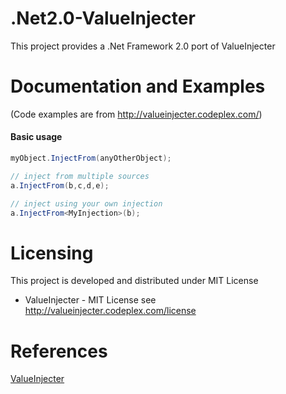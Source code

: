 .Net2.0-ValueInjecter
================

This project provides a .Net Framework 2.0 port of ValueInjecter

Documentation and Examples
==========================
(Code examples are from http://valueinjecter.codeplex.com/)
#### Basic usage
``` C#
myObject.InjectFrom(anyOtherObject);

// inject from multiple sources
a.InjectFrom(b,c,d,e);

// inject using your own injection
a.InjectFrom<MyInjection>(b);
```

Licensing
=========
This project is developed and distributed under MIT License
* ValueInjecter - MIT License see http://valueinjecter.codeplex.com/license

References
==========
[ValueInjecter](http://valueinjecter.codeplex.com/)
